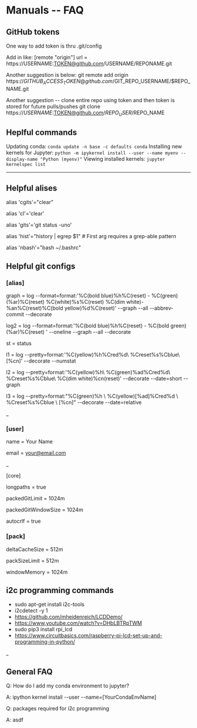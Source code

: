 # Manuals -- FAQ


## GitHub tokens
One way to add token is thru .git/config

Add in like:
[remote "origin"]
	url = https://USERNAME:TOKEN@github.com/USERNAME/REPONAME.git

Another suggestion is below:
git remote add origin https://$GITHUB_ACCESS_TOKEN@github.com/$GIT_REPO_USERNAME/$REPO_NAME.git

Another suggestion -- clone entire repo using token and then token is stored for future pulls/pushes
git clone https://$USERNAME:$TOKEN@github.com/$REPO_USER/$REPO_NAME

## Heplful commands

Updating conda: `conda update -n base -c defaults conda`
Installing new kernels for Jupyter: `python -m ipykernel install --user --name myenv --display-name "Python (myenv)"`
Viewing installed kernels: `jupyter kernelspec list`

---

## Helpful alises

alias 'cgits'="clear"

alias 'cl'='clear'

alias 'gits'='git status -uno'

alias 'hist'="history | egrep $1"  # First arg requires a grep-able pattern

alias 'nbash'="bash ~/.bashrc"



## Helpful git configs


### [alias]
graph = log --format=format:'%C(bold blue)%h%C(reset) - %C(green)(%ar)%C(reset) %C(white)%s%C(reset) %C(dim white)- %an%C(reset)%C(bold yellow)%d%C(reset)' --graph --all --abbrev-commit --decorate

log2 = log --format=format:'%C(bold blue)%h%C(reset) - %C(bold green)(%ar)%C(reset) ' --oneline --graph --all --decorate

st = status

l1 = log --pretty=format:'%C(yellow)%h%Cred%d\\ %Creset%s%Cblue\\ [%cn]' --decorate --numstat

l2 = log --pretty=format:'%C(yellow)%h\\ %C(green)%ad%Cred%d\\ %Creset%s%Cblue\\ %C(dim white)%cn(reset)' --decorate --date=short --graph

l3 = log --pretty=format:"%C(green)%h \\ %C(yellow)[%ad]%Cred%d \\ %Creset%s%Cblue \\ [%cn]" --decorate --date=relative

_

### [user]

name = Your Name

email = your@email.com

_

[core]

longpaths = true

packedGitLimit = 1024m

packedGitWindowSize = 1024m

autocrlf = true

### [pack]
deltaCacheSize = 512m

packSizeLimit = 512m

windowMemory = 1024m


## i2c programming commands

- sudo apt-get install i2c-tools
- i2cdetect -y 1
- https://github.com/mheidenreich/LCDDemo/
- https://www.youtube.com/watch?v=DHbLBTRpTWM
- sudo pip3 install rpi_lcd
- https://www.circuitbasics.com/raspberry-pi-lcd-set-up-and-programming-in-python/

_


## General FAQ

Q: How do I add my conda environment to jupyter?

A: ipython kernel install --user --name=[YourCondaEnvName]


Q: packages required for i2c programming

A: asdf

